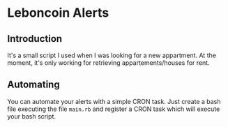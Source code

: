 # Leboncoin Alerts

## Introduction

It's a small script I used when I was looking for a new appartment. At the moment, it's only working for retrieving appartements/houses for rent. 

## Automating

You can automate your alerts with a simple CRON task. Just create a bash file executing the file `main.rb` and register a CRON task which will execute your bash script.
